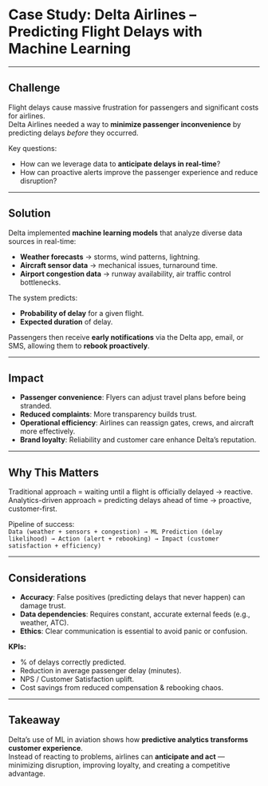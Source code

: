 # Case Study: Delta Airlines – Predicting Flight Delays with Machine Learning

---

## Challenge  

Flight delays cause massive frustration for passengers and significant costs for airlines.  
Delta Airlines needed a way to **minimize passenger inconvenience** by predicting delays *before* they occurred.  

Key questions:  
- How can we leverage data to **anticipate delays in real-time**?  
- How can proactive alerts improve the passenger experience and reduce disruption?  

---

## Solution  

Delta implemented **machine learning models** that analyze diverse data sources in real-time:  
- **Weather forecasts** → storms, wind patterns, lightning.  
- **Aircraft sensor data** → mechanical issues, turnaround time.  
- **Airport congestion data** → runway availability, air traffic control bottlenecks.  

The system predicts:  
- **Probability of delay** for a given flight.  
- **Expected duration** of delay.  

Passengers then receive **early notifications** via the Delta app, email, or SMS, allowing them to **rebook proactively**.  

---

## Impact  

- **Passenger convenience**: Flyers can adjust travel plans before being stranded.  
- **Reduced complaints**: More transparency builds trust.  
- **Operational efficiency**: Airlines can reassign gates, crews, and aircraft more effectively.  
- **Brand loyalty**: Reliability and customer care enhance Delta’s reputation.  

---

## Why This Matters  

Traditional approach = waiting until a flight is officially delayed → reactive.  
Analytics-driven approach = predicting delays ahead of time → proactive, customer-first.  

Pipeline of success:  
`Data (weather + sensors + congestion) → ML Prediction (delay likelihood) → Action (alert + rebooking) → Impact (customer satisfaction + efficiency)`  

---

## Considerations  

- **Accuracy**: False positives (predicting delays that never happen) can damage trust.  
- **Data dependencies**: Requires constant, accurate external feeds (e.g., weather, ATC).  
- **Ethics**: Clear communication is essential to avoid panic or confusion.  

**KPIs:**  
- % of delays correctly predicted.  
- Reduction in average passenger delay (minutes).  
- NPS / Customer Satisfaction uplift.  
- Cost savings from reduced compensation & rebooking chaos.  

---

## Takeaway  

Delta’s use of ML in aviation shows how **predictive analytics transforms customer experience**.  
Instead of reacting to problems, airlines can **anticipate and act** — minimizing disruption, improving loyalty, and creating a competitive advantage.  

